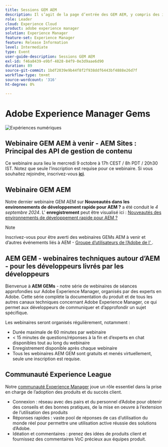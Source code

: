 ```yaml
---
title: Sessions GEM AEM
description: Il s’agit de la page d’entrée des GEM AEM, y compris des informations sur la série de webinaires et les informations d’enregistrement, les webinaires précédents et à venir.
role: Leader
cloud: Experience Cloud
product: adobe experience manager
solution: Experience Manager
feature-set: Experience Manager
feature: Release Information
level: Intermediate
type: Event
user-guide-description: Sessions GEM AEM
exl-id: f46a8439-e9bf-4828-84f9-0e3d9aae6d90
duration: 89
source-git-commit: 1bdf2039e9b44f8f2f938ddf6443bf4888e26d7f
workflow-type: tm+mt
source-wordcount: '316'
ht-degree: 0%

---
```


# Adobe Experience Manager Gems

<img alt="Expériences numériques" src="./assets/ADX_Gems.png"/>

## Webinaire GEM AEM à venir - AEM Sites : Principal des API de gestion de contenu

Ce webinaire aura lieu le mercredi 9 octobre à 17h CEST / 8h PDT / 20h30 IST. Notez que seule l’inscription est requise pour ce webinaire.
Si vous souhaitez rejoindre, inscrivez-vous [**ici**](https://adobe.ly/4g6TYck).

<!--  Remove the comment marks, and put the upcoming event in the below table

<table style="max-width: 1214px;">
<tr>
  <td style="vertical-align: top;">
    <a href="https://www.youtube.com/watch?v=f1T9XU9TCJU">
      <img alt="Experience League LIVE Oct 25" src="assets/Oct25_2022_exl_live_banner_web_1920_WebBanner.png">
    </a>
    <div>
      <a href="https://www.youtube.com/watch?v=f1T9XU9TCJU">
        <strong>Deliver the right offer at the right time with decision management</strong>
      </a>
      <br/><em>with Sandra Hausmann, Ben Tepfer, Brandon Poyfair, and Jason Hickey</em>
      <br/><em>October 25, 2022</em>
    </div>
  </td>
</tr>
</table>

-->

## Webinaire GEM AEM

Notre dernier webinaire GEM AEM sur **Nouveautés dans les environnements de développement rapide pour AEM ?** a été conduit le *4 septembre 2024*.
L&#39; **enregistrement** peut être visualisé ici :
[Nouveautés des environnements de développement rapide pour AEM ?](gems2024/rapid-development-environment-news.md)

>[!NOTE]
>
> Inscrivez-vous pour être averti des webinaires GEMs AEM à venir et d’autres événements liés à AEM - [Groupe d’utilisateurs de l’Adobe de l’ ](https://aem-augs.adobe.com/).

## AEM GEM - webinaires techniques autour d’AEM - pour les développeurs livrés par les développeurs

Bienvenue à **AEM GEMs** - notre série de webinaires de séances approfondies sur Adobe Experience Manager, organisés par des experts en Adobe. Cette série complète la documentation du produit et de tous les autres canaux techniques concernant Adobe Experience Manager, ce qui permet aux développeurs de communiquer et d’approfondir un sujet spécifique.

Les webinaires seront organisés régulièrement, notamment :

* Durée maximale de 60 minutes par webinaire
* &lt; 15 minutes de questions/réponses à la fin et d’experts en chat disponibles tout au long du webinaire
* Enregistrement disponible après chaque webinaire
* Tous les webinaires AEM GEM sont gratuits et menés virtuellement, seule une inscription est requise.

## Communauté Experience League

Notre [communauté Experience Manager](https://experienceleaguecommunities.adobe.com/t5/adobe-experience-manager/ct-p/adobe-experience-manager-community?profile.language=fr) joue un rôle essentiel dans la prise en charge de l’adoption des produits et du succès client.

* Connexion : réseau avec des pairs et du personnel d’Adobe pour obtenir des conseils et des bonnes pratiques, de la mise en oeuvre à l’extension de l’utilisation des produits
* Réponses rapides : vaste pool de réponses de cas d’utilisation du monde réel pour permettre une utilisation active réussie des solutions d’Adobe.
* Idéation et commentaires : prenez des idées de produits client et fournissez des commentaires VoC précieux aux équipes produit.
